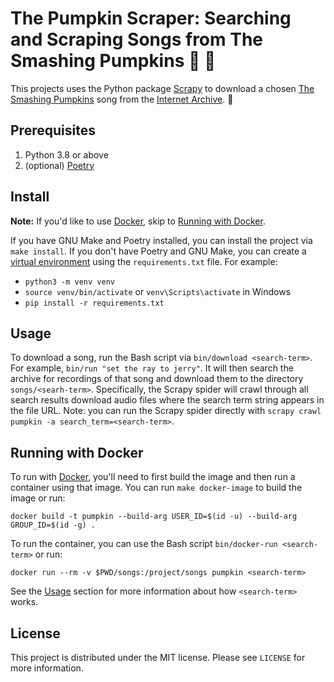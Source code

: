 # The Pumpkin Scraper: Searching and Scraping Songs from The Smashing Pumpkins 🎃 🔨
This projects uses the Python package [Scrapy](https://scrapy.org/) to download a chosen [The Smashing Pumpkins](https://smashingpumpkins.com/) song from the [Internet Archive](https://archive.org/). 🎃

## Prerequisites
1. Python 3.8 or above
1. (optional) [Poetry](https://python-poetry.org/)

## Install
**Note:** If you'd like to use [Docker](https://www.docker.com/), skip to [Running with Docker](#running-with-docker).

If you have GNU Make and Poetry installed, you can install the project via `make install`. If you don't have Poetry and GNU Make, you can create a [virtual environment](https://docs.python.org/3/tutorial/venv.html) using the `requirements.txt` file. For example:

* `python3 -m venv venv`
* `source venv/bin/activate` or `venv\Scripts\activate` in Windows
* `pip install -r requirements.txt`

## Usage
To download a song, run the Bash script via `bin/download <search-term>`. For example, `bin/run "set the ray to jerry"`. It will then search the archive for recordings of that song and download them to the directory `songs/<searh-term>`. Specifically, the Scrapy spider will crawl through all search results download audio files where the search term string appears in the file URL. Note: you can run the Scrapy spider directly with `scrapy crawl pumpkin -a search_term=<search-term>`.

## Running with Docker
To run with [Docker](https://www.docker.com/), you'll need to first build the image and then run a container using that image. You can run `make docker-image` to build the image or run:

`docker build -t pumpkin --build-arg USER_ID=$(id -u) --build-arg GROUP_ID=$(id -g) .`

To run the container, you can use the Bash script `bin/docker-run <search-term>` or run:

`docker run --rm -v $PWD/songs:/project/songs pumpkin <search-term>`

See the [Usage](#usage) section for more information about how `<search-term>` works.

## License
This project is distributed under the MIT license. Please see `LICENSE` for more information.
